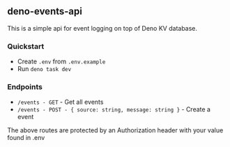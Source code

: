 ## deno-events-api

This is a simple api for event logging on top of Deno KV database.

### Quickstart
* Create `.env` from `.env.example`
* Run `deno task dev`

### Endpoints
* `/events - GET` - Get all events
* `/events - POST - { source: string, message: string }` - Create a event

The above routes are protected by an Authorization header with your value found in .env